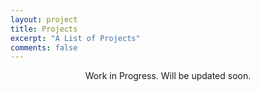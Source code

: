 ```yaml
---
layout: project
title: Projects
excerpt: "A List of Projects"
comments: false
---
```


<center>Work in Progress. Will be updated soon.</center>